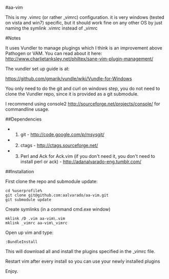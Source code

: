 #aa-vim

This is my .vimrc (or rather _vimrc) configuration. it is very windows (tested on vista and win7) specific, but it should work fine on any other
OS by just naming the symlink .vimrc instead of _vimrc

#Notes

It uses Vundler to manage plugings which I think is an improvement above Pathogen or VAM. You can read about it here: http://www.charlietanksley.net/philtex/sane-vim-plugin-management/ 

The vundler set up guide is at: 

https://github.com/gmarik/vundle/wiki/Vundle-for-Windows

You only need to do the git and curl on windows step, you do not need to clone the Vundler repo, since it is provided
as a git submodule.

I recommend using console2 http://sourceforge.net/projects/console/ for commandline usage. 

##Dependencies
* 1) git - http://code.google.com/p/msysgit/
* 2) ctags - http://ctags.sourceforge.net/
* 3) Perl and Ack for Ack.vim (if you don't need it, you don't need to install perl or ack) - http://adanalvarado-eng.tumblr.com/


##Installation

First clone the repo and submodule update:

```
cd %userprofile%
git clone git@github.com:aalvarado/aa-vim.git
git submodule update
```

Create symlinks (in a command cmd.exe window)

```
mklink /D .vim aa-vim\.vim
mklink _vimrc aa-vim\_vimrc
```
Open up vim and type: 

```
:BundleInstall
```

This will download all and install the plugins specified in the _vimrc file.

Restart vim after every install so you can use your newly installed plugins

Enjoy.

